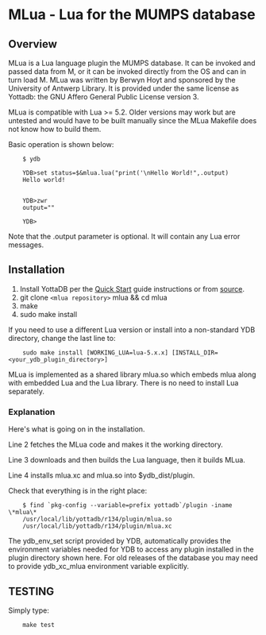 # MLua - Lua for the MUMPS database

## Overview

MLua is a Lua language plugin the MUMPS database. It can be invoked and passed data from M, or it can be invoked directly from the OS and can in turn load M. MLua was written by Berwyn Hoyt and sponsored by the University of Antwerp Library. It is provided under the same license as Yottadb: the GNU Affero General Public License version 3.

MLua is compatible with Lua >= 5.2. Older versions may work but are untested and would have to be built manually since the MLua Makefile does not know how to build them.

Basic operation is shown below:

```
    $ ydb

    YDB>set status=$&mlua.lua("print('\nHello World!",.output)
    Hello world!


    YDB>zwr
    output=""

    YDB>
```

Note that the .output parameter is optional. It will contain any Lua error messages.


## Installation

1. Install YottaDB per the
   [Quick Start](https://docs.yottadb.com/MultiLangProgGuide/MultiLangProgGuide.html#quick-start)
   guide instructions or from [source](https://gitlab.com/YottaDB/DB/YDB).
1. git clone `<mlua repository>` mlua && cd mlua
1. make
1. sudo make install

If you need to use a different Lua version or install into a non-standard YDB directory, change the last line to:
```shell
    sudo make install [WORKING_LUA=lua-5.x.x] [INSTALL_DIR=<your_ydb_plugin_directory>]
```

MLua is implemented as a shared library mlua.so which embeds mlua along with embedded Lua and the Lua library. There is no need to install Lua separately.


### Explanation

Here's what is going on in the installation.

Line 2 fetches the MLua code and makes it the working directory.

Line 3 downloads and then builds the Lua language, then it builds MLua.

Line 4 installs mlua.xc and mlua.so into $ydb_dist/plugin.

Check that everything is in the right place:
```shell
    $ find `pkg-config --variable=prefix yottadb`/plugin -iname \*mlua\*
    /usr/local/lib/yottadb/r134/plugin/mlua.so
    /usr/local/lib/yottadb/r134/plugin/mlua.xc
```

The ydb_env_set script provided by YDB, automatically provides the environment
variables needed for YDB to access any plugin installed in the plugin directory shown here.
For old releases of the database you may need to provide
ydb_xc_mlua environment variable explicitly.

## TESTING

Simply type:
```shell
    make test
```
